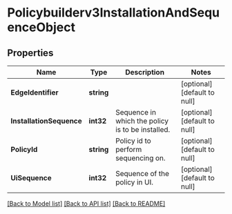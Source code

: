 # Policybuilderv3InstallationAndSequenceObject

## Properties
Name | Type | Description | Notes
------------ | ------------- | ------------- | -------------
**EdgeIdentifier** | **string** |  | [optional] [default to null]
**InstallationSequence** | **int32** | Sequence in which the policy is to be installed. | [optional] [default to null]
**PolicyId** | **string** | Policy id to perform sequencing on. | [optional] [default to null]
**UiSequence** | **int32** | Sequence of the policy in UI. | [optional] [default to null]

[[Back to Model list]](../README.md#documentation-for-models) [[Back to API list]](../README.md#documentation-for-api-endpoints) [[Back to README]](../README.md)

